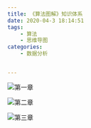 ```yaml
---
title: 《算法图解》知识体系
date: 2020-04-3 18:14:51
tags:
    - 算法 
    - 思维导图
categories: 
    - 数据分析


---
```

![第一章](https://s1.ax1x.com/2020/04/03/GaIWMd.jpg)

![第二章](https://s1.ax1x.com/2020/04/03/GaIhqI.jpg)

![第三章](https://s1.ax1x.com/2020/04/03/GaIfsA.jpg)



